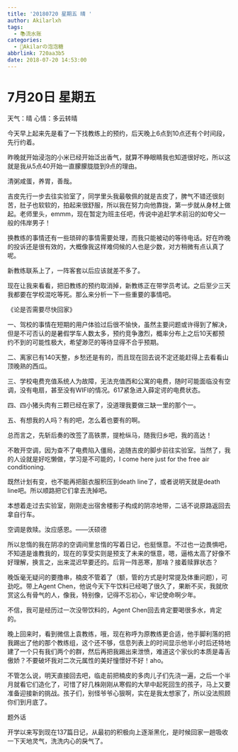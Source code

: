 ```yaml
---
title: '20180720 星期五 晴 '
author: Akilarlxh
tags:
  - 📚流水账
categories:
  - 🍬Akilarの泡泡糖
abbrlink: 720aa3b5
date: 2018-07-20 14:53:00
---
```

# 7月20日 星期五 

天气：晴 心情：多云转晴

今天早上起来先是看了一下找教练上的预约，后天晚上6点到10点还有个时间段，先行约着。

昨晚就开始浸泡的小米已经开始泛出香气，就算不睁眼睛我也知道很好吃，所以这就是我从5点40开始一直朦朦胧胧到9点的理由。

清粥咸蛋，养胃，善哉。

吉皮先行一步去往实验室了，同学里头我最敬佩的就是吉皮了，脾气不错还很刻苦，肚子也软软的，拍起来很舒服，所以我在努力向他靠拢，第一步就从身材上做起。老师里头，emmm，现在暂定为班主任吧，传说中追赶学术前沿的如夸父一般的伟岸男子！

换教练的事情还有一些琐碎的事情需要处理，而我只能被动的等待电话。好在昨晚的投诉还是很有效的，大概像我这样难伺候的人也是少数，对方稍微有点认真了呢。

新教练联系上了，一阵客套以后应该就差不多了。

现在让我来看看，把旧教练的预约取消掉，新教练正在带学员考试。之后至少三天我都要在学校混吃等死。那么来分析一下一些重要的事情吧。

《论是否需要尽快回家》

一、驾校的事情在短期的用户体验过后很不愉快，虽然主要问题或许得到了解决，但是不可否认的是暑假学车人数太多，预约竞争激烈，概率分布上之后10天都预约不到的可能性极大，希望渺茫的等待显得不合乎预期。

二、离家已有140天整，乡愁还是有的，而且现在回去说不定还能赶得上去看看山顶晚熟的西瓜。

三、学校电费充值系统人为故障，无法充值西和公寓的电费，随时可能面临没有空调，没有电扇，甚至没有WIFI的情况。617紧急进入薛定谔的电费状态。

四、四小猪头肉有三颗已经在家了，没道理我要做三缺一里的那个一。

五、有想我的人吗？有的吧，怎么着也要有的啊。

总而言之，先斩后奏的改签了高铁票，提枪纵马，随我归乡吧，我的高达！

不敢开空调，因为查不了电费陷入僵局，追随吉皮的脚步前往实验室。当然了，我的人设就是好吃懒做，学习是不可能的，I come here just for the free air conditioning. 

既然计划有变，也不能再把脏衣服积压到death line了，或者说明天就是death line吧。所以顺路把它们拿去洗掉吧。

本想着走过去实验室，刚刚走出宿舍楼影子构成的阴凉地带，二话不说原路返回去拿自行车。

空调是救赎。汝应感恩。——沃硕德

所以怠惰的我在阴凉的空调间里怠惰的写着日记，也挺惬意。不过也一边畏惧吧，不知道是谁教我的，现在的享受实则是预支了未来的惬意，嗯，逼格太高了好像不好理解，换言之，出来混迟早要还的。后背一阵恶寒，那啥？接着赎罪状态？

晚饭毫无疑问的要撸串，楠皮不管着了（额，管的方式是时常提及体重问题），可劲吃。带上Agent Chen，他说今天下午饮料已经喝了很久了，果断不买，我就欣赏这么有骨气的人，像我，特别像，记得不忘初心，牢记使命啊少年。

不信，我可是经历过一次没带饮料的，Agent Chen回去肯定要喝很多水，肯定的。

晚上回来时，看到微信上袁教练，哦，现在称呼为原教练更合适，他手脚利落的把我踢出了他的那个教练组，这个还不够，信息列表上的时间显示他半小时后还特地建了一个只有我们两个的群，然后再把我踢出来泄愤，难道这个家伙的本质是毒舌傲娇？不要破坏我对二次元属性的美好憧憬好不好！aho。

不管怎么说，明天直接回去吧，临走前把楠皮的多肉儿子们先浇一遍，之后一个半月就看它们造化了，可惜了好几株刚刚从寒假的大旱中起死回生的孩子，马上又要准备迎接新的挑战。孩子们，别怪爷爷心狠啊，实在是我太想家了，所以没法照顾你们到月底了。

题外话

开学以来写到现在137篇日记，从最初的积极向上逐渐黑化，是时候回家一趟吸收一下天地灵气，洗洗内心的戾气了。


